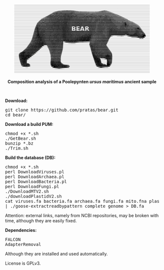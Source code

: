 <p align="center"><img src="imgs/bear.png"
alt="BEAR with FALCON" height="222" border="0" /><br><br>
<b>Composition analysis of a Poolepynten <i>ursus maritimus</i> ancient sample</b></p>
<br>

<b>Download:</b>
<pre>
git clone https://github.com/pratas/bear.git
cd bear/
</pre>
<b>Download a build PUM:</b>
<pre>
chmod +x *.sh
./GetBear.sh
bunzip *.bz
./Trim.sh
</pre>

<b>Build the database (DB):</b>
<pre>
chmod +x *.sh
perl DownloadViruses.pl
perl DownloadArchaea.pl
perl DownloadBacteria.pl
perl DownloadFungi.pl
./DownloadMTV2.sh
./downloadPlastidV2.sh
cat viruses.fa bacteria.fa archaea.fa fungi.fa mito.fna plast.fna | tr ' ' '_' \
| ./goose-extractreadbypattern complete_genome > DB.fa
</pre>

Attention: external links, namely from NCBI repositories, may be broken with time, although they are easily fixed.

<b>Dependencies:</b>
<pre>
FALCON
AdapterRemoval
</pre>
Although they are installed and used automatically.

License is GPLv3.

